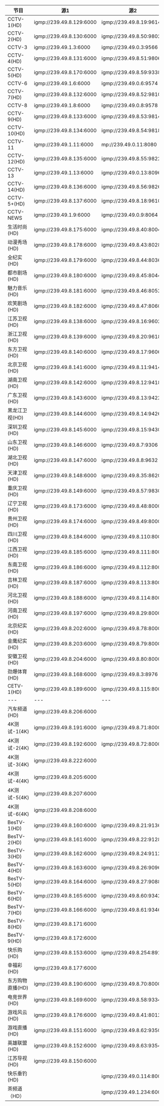 
节目 | 源1 | 源2 |
---|---|---|
CCTV-1(HD) | igmp://239.49.8.129:6000 | igmp://239.49.8.19:9614
CCTV-2(HD) | igmp://239.49.8.130:6000 | igmp://239.49.8.50:9802
CCTV-3 | igmp://239.49.1.3:6000 | igmp://239.49.0.3:9566
CCTV-4(HD) | igmp://239.49.8.131:6000 | igmp://239.49.8.51:9806
CCTV-5(HD) | igmp://239.49.8.170:6000 | igmp://239.49.8.59:9338
CCTV-6 | igmp://239.49.1.6:6000 | igmp://239.49.0.6:9574
CCTV-7(HD) | igmp://239.49.8.132:6000 | igmp://239.49.8.52:9810
CCTV-8 | igmp://239.49.1.8:6000 | igmp://239.49.0.8:9578
CCTV-9(HD) | igmp://239.49.8.133:6000 | igmp://239.49.8.53:9814
CCTV-10(HD) | igmp://239.49.8.134:6000 | igmp://239.49.8.54:9818
CCTV-11 | igmp://239.49.1.11:6000 | mp://239.49.0.11:8080
CCTV-12(HD) | igmp://239.49.8.135:6000 | igmp://239.49.8.55:9822
CCTV-13 | igmp://239.49.1.13:6000 | igmp://239.49.0.13:8096
CCTV-14(HD) | igmp://239.49.8.136:6000 | igmp://239.49.8.56:9826
CCTV-5+(HD) | igmp://239.49.8.137:6000 | igmp://239.49.8.18:9610
CCTV-NEWS | igmp://239.49.1.9:6000 | igmp://239.49.0.9:8064
生活时尚(HD) | igmp://239.49.8.175:6000 | igmp://239.49.8.40:8004
动漫秀场(HD) | igmp://239.49.8.178:6000 | igmp://239.49.8.43:8028
全纪实(HD) | igmp://239.49.8.179:6000 | igmp://239.49.8.44:8036
都市剧场(HD) | igmp://239.49.8.180:6000 | igmp://239.49.8.45:8044
魅力音乐(HD) | igmp://239.49.8.181:6000 | igmp://239.49.8.46:8052
欢笑剧场(HD) | igmp://239.49.8.182:6000 | igmp://239.49.8.47:8060
江苏卫视(HD) | igmp://239.49.8.138:6000 | igmp://239.49.8.16:9602
浙江卫视(HD) | igmp://239.49.8.139:6000 | igmp://239.49.8.20:9618
东方卫视(HD) | igmp://239.49.8.140:6000 | igmp://239.49.8.17:9606
北京卫视(HD) | igmp://239.49.8.141:6000 | igmp://239.49.8.11:9414
湖南卫视(HD) | igmp://239.49.8.142:6000 | igmp://239.49.8.12:9418
广东卫视(HD) | igmp://239.49.8.143:6000 | igmp://239.49.8.13:9422
黑龙江卫视(HD) | igmp://239.49.8.144:6000 | igmp://239.49.8.14:9426
深圳卫视(HD) | igmp://239.49.8.145:6000 | igmp://239.49.8.15:9430
山东卫视(HD) | igmp://239.49.8.146:6000 | igmp://239.49.8.7:9306
湖北卫视(HD) | igmp://239.49.8.147:6000 | igmp://239.49.8.8:9632
天津卫视(HD) | igmp://239.49.8.148:6000 | igmp://239.49.8.35:8620
重庆卫视(HD) | igmp://239.49.8.149:6000 | igmp://239.49.8.57:9830
辽宁卫视(HD) | igmp://239.49.8.173:6000 | igmp://239.49.8.48:8000
贵州卫视(HD) | igmp://239.49.8.174:6000 | igmp://239.49.8.49:8000
四川卫视(HD) | igmp://239.49.8.184:6000 | igmp://239.49.8.110:8000
江西卫视(HD) | igmp://239.49.8.185:6000 | igmp://239.49.8.111:8000
东南卫视(HD) | igmp://239.49.8.186:6000 | igmp://239.49.8.112:8000
吉林卫视(HD) | igmp://239.49.8.187:6000 | igmp://239.49.8.113:8000
河北卫视(HD) | igmp://239.49.8.188:6000 | igmp://239.49.8.114:8000
河南卫视(HD) | igmp://239.49.8.197:6000 | igmp://239.49.8.29:8000
北京纪实(HD) | igmp://239.49.8.202:6000 | igmp://239.49.8.78:8000
金鹰纪实(HD) | igmp://239.49.8.203:6000 | igmp://239.49.8.79:8000
安徽卫视(HD) | igmp://239.49.8.204:6000 | igmp://239.49.8.80:8000
劲爆体育(HD) | igmp://239.49.8.168:6000 | igmp://239.49.8.3:8976
CETV-1(HD) | igmp://239.49.8.189:6000 | igmp://239.49.8.115:8000
---|---|---|
汽车频道(HD) | igmp://239.49.8.206:6000 | 
4K测试-1(4K) | igmp://239.49.8.191:6000 | igmp://239.49.8.71:8000
4K测试-2(4K) | igmp://239.49.8.192:6000 | igmp://239.49.8.72:8000
4K测试-3(4K) | igmp://239.49.8.222:6000 | 
4K测试-4(4K) | igmp://239.49.8.205:6000 | 
4K测试-5(4K) | igmp://239.49.8.207:6000 | 
4K测试-6(4K) | igmp://239.49.8.208:6000 | 
BesTV-1(HD) | igmp://239.49.8.160:6000 | igmp://239.49.8.21:9136
BesTV-2(HD) | igmp://239.49.8.161:6000 | igmp://239.49.8.22:9128
BesTV-3(HD) | igmp://239.49.8.162:6000 | igmp://239.49.8.24:9112
BesTV-4(HD) | igmp://239.49.8.163:6000 | igmp://239.49.8.26:9096
BesTV-5(HD) | igmp://239.49.8.164:6000 | igmp://239.49.8.27:9088
BesTV-6(HD) | igmp://239.49.8.165:6000 | igmp://239.49.8.60:9342
BesTV-7(HD) | igmp://239.49.8.166:6000 | igmp://239.49.8.61:9346
BesTV-8(HD) | igmp://239.49.8.171:6000 | 
BesTV-9(HD) | igmp://239.49.8.172:6000 | 
快乐购(HD) | igmp://239.49.8.153:6000 | igmp://239.49.8.254:8916
幸福彩(HD) | igmp://239.49.8.177:6000 | 
东方购物直播(HD) | igmp://239.49.8.190:6000 | igmp://239.49.8.70:8000
电竞世界(HD) | igmp://239.49.8.169:6000 | igmp://239.49.8.58:9334
游戏风云(HD) | igmp://239.49.8.176:6000 | igmp://239.49.8.41:8012
游戏直播(HD) | igmp://239.49.8.151:6000 | igmp://239.49.8.62:9350
英雄联盟(HD) | igmp://239.49.8.152:6000 | igmp://239.49.8.63:9354
江苏导视(HD) | igmp://239.49.8.150:6000 | 
快乐垂钓(HD) |  | igmp://239.49.0.114:8000
茶频道（HD） |  | igmp://239.49.1.234:6000


